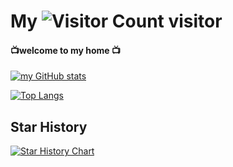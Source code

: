 # My ![Visitor Count](https://profile-counter.glitch.me/HwzLoveDz/count.svg) visitor

####    📺welcome to my home 📺

[![my GitHub stats](https://github-readme-stats.vercel.app/api?username=HwzLoveDz&show_icons=true&theme=synthwave)](https://github.com/anuraghazra/github-readme-stats)

[![Top Langs](https://github-readme-stats.vercel.app/api/top-langs/?username=HwzLoveDz&layout=compact&theme=synthwave)](https://github.com/anuraghazra/github-readme-stats)

## Star History
[![Star History Chart](https://api.star-history.com/svg?repos=HwzLoveDz&type=Date)](https://star-history.com/#HwzLoveDz&Date)
